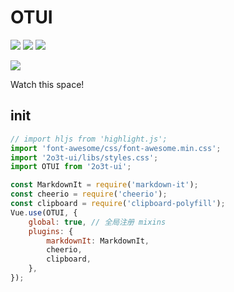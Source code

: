 # OTUI

[![](https://img.shields.io/npm/v/2o3t-ui.svg?style=flat)](https://www.npmjs.com/package/2o3t-ui)
![](https://img.shields.io/badge/language-javascript-blue.svg)
![](https://img.shields.io/npm/dt/2o3t-ui.svg)

[![](https://img.shields.io/badge/UIKit-@2o3t.cn-red.svg)](http://uikit.2o3t.cn)


Watch this space!

## init

```js
// import hljs from 'highlight.js';
import 'font-awesome/css/font-awesome.min.css';
import '2o3t-ui/libs/styles.css';
import OTUI from '2o3t-ui';

const MarkdownIt = require('markdown-it');
const cheerio = require('cheerio');
const clipboard = require('clipboard-polyfill');
Vue.use(OTUI, {
    global: true, // 全局注册 mixins
    plugins: {
        markdownIt: MarkdownIt,
        cheerio,
        clipboard,
    },
});

```
